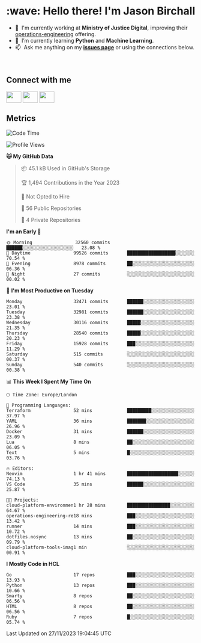 <h1 align="left" id="jason-title">:wave: Hello there! I'm Jason Birchall</h1>

- :office: &nbsp;I'm currently working at **Ministry of Justice Digital**, improving their [operations-engineering](https://github.com/ministryofjustice/operations-engineering) offering.
- :seedling: &nbsp;I’m currently learning **Python** and **Machine Learning**.
- :mailbox: &nbsp;Ask me anything on my **[issues page]** or using the connections below.


<br>

<h2>Connect with me</h2>
<p>
<a href="https://twitter.com/jsonBirchall" target="blank"><img align="center" src="https://cdn.jsdelivr.net/npm/simple-icons@3.0.1/icons/twitter.svg" alt="" height="30" width="40" /></a>
<a href="https://keybase.io/json0" target="blank"><img align="center" src="https://cdn.jsdelivr.net/npm/simple-icons@3.0.1/icons/keybase.svg" alt="" height="30" width="40" /></a>
<a href="https://www.reddit.com/user/kakorate" target="blank"><img align="center" src="https://cdn.jsdelivr.net/npm/simple-icons@3.0.1/icons/reddit.svg" alt="" height="30" width="40" /></a>
</p>

<h2>Metrics</h2>

<!--START_SECTION:waka-->
![Code Time](http://img.shields.io/badge/Code%20Time-1%2C244%20hrs%201%20min-blue)

![Profile Views](http://img.shields.io/badge/Profile%20Views-0-blue)

**🐱 My GitHub Data** 

> 📦 45.1 kB Used in GitHub's Storage 
 > 
> 🏆 1,494 Contributions in the Year 2023
 > 
> 🚫 Not Opted to Hire
 > 
> 📜 56 Public Repositories 
 > 
> 🔑 4 Private Repositories 
 > 
**I'm an Early 🐤** 

```text
🌞 Morning                32560 commits       ██████░░░░░░░░░░░░░░░░░░░   23.08 % 
🌆 Daytime                99526 commits       ██████████████████░░░░░░░   70.54 % 
🌃 Evening                8978 commits        ██░░░░░░░░░░░░░░░░░░░░░░░   06.36 % 
🌙 Night                  27 commits          ░░░░░░░░░░░░░░░░░░░░░░░░░   00.02 % 
```
📅 **I'm Most Productive on Tuesday** 

```text
Monday                   32471 commits       ██████░░░░░░░░░░░░░░░░░░░   23.01 % 
Tuesday                  32981 commits       ██████░░░░░░░░░░░░░░░░░░░   23.38 % 
Wednesday                30116 commits       █████░░░░░░░░░░░░░░░░░░░░   21.35 % 
Thursday                 28540 commits       █████░░░░░░░░░░░░░░░░░░░░   20.23 % 
Friday                   15928 commits       ███░░░░░░░░░░░░░░░░░░░░░░   11.29 % 
Saturday                 515 commits         ░░░░░░░░░░░░░░░░░░░░░░░░░   00.37 % 
Sunday                   540 commits         ░░░░░░░░░░░░░░░░░░░░░░░░░   00.38 % 
```


📊 **This Week I Spent My Time On** 

```text
🕑︎ Time Zone: Europe/London

💬 Programming Languages: 
Terraform                52 mins             █████████░░░░░░░░░░░░░░░░   37.97 % 
YAML                     36 mins             ███████░░░░░░░░░░░░░░░░░░   26.96 % 
Docker                   31 mins             ██████░░░░░░░░░░░░░░░░░░░   23.09 % 
Lua                      8 mins              ██░░░░░░░░░░░░░░░░░░░░░░░   06.05 % 
Text                     5 mins              █░░░░░░░░░░░░░░░░░░░░░░░░   03.76 % 

🔥 Editors: 
Neovim                   1 hr 41 mins        ███████████████████░░░░░░   74.13 % 
VS Code                  35 mins             ██████░░░░░░░░░░░░░░░░░░░   25.87 % 

🐱‍💻 Projects: 
cloud-platform-environmen1 hr 28 mins        ████████████████░░░░░░░░░   64.67 % 
operations-engineering-re18 mins             ███░░░░░░░░░░░░░░░░░░░░░░   13.42 % 
runner                   14 mins             ███░░░░░░░░░░░░░░░░░░░░░░   10.72 % 
dotfiles.nosync          13 mins             ██░░░░░░░░░░░░░░░░░░░░░░░   09.79 % 
cloud-platform-tools-imag1 min               ░░░░░░░░░░░░░░░░░░░░░░░░░   00.91 % 
```

**I Mostly Code in HCL** 

```text
Go                       17 repos            ███░░░░░░░░░░░░░░░░░░░░░░   13.93 % 
Python                   13 repos            ███░░░░░░░░░░░░░░░░░░░░░░   10.66 % 
Smarty                   8 repos             ██░░░░░░░░░░░░░░░░░░░░░░░   06.56 % 
HTML                     8 repos             ██░░░░░░░░░░░░░░░░░░░░░░░   06.56 % 
Ruby                     7 repos             █░░░░░░░░░░░░░░░░░░░░░░░░   05.74 % 
```




 Last Updated on 27/11/2023 19:04:45 UTC
<!--END_SECTION:waka-->

<!-- links -->

[issues page]: https://github.com/jasonBirchall/jasonBirchall/issues "jasonBirchall/issues"
